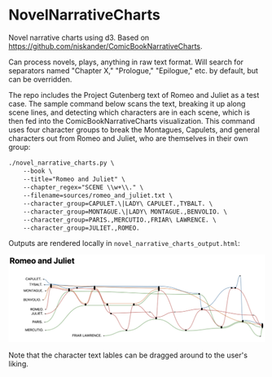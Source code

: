 # NovelNarrativeCharts
Novel narrative charts using d3. Based on https://github.com/niskander/ComicBookNarrativeCharts.

Can process novels, plays, anything in raw text format. Will search for separators named "Chapter X," "Prologue," "Epilogue," etc. by default, but can be overridden.

The repo includes the Project Gutenberg text of Romeo and Juliet as a test case. The sample command below scans the text, breaking it up along scene lines, and detecting which characters are in each scene, which is then fed into the ComicBookNarrativeCharts visualization. This command uses four character groups to break the Montagues, Capulets, and general characters out from Romeo and Juliet, who are themselves in their own group:

```
./novel_narrative_charts.py \
    --book \
    --title="Romeo and Juliet" \
    --chapter_regex="SCENE \\w+\\." \
    --filename=sources/romeo_and_juliet.txt \
    --character_group=CAPULET.\|LADY\ CAPULET.,TYBALT. \
    --character_group=MONTAGUE.\|LADY\ MONTAGUE.,BENVOLIO. \
    --character_group=PARIS.,MERCUTIO.,FRIAR\ LAWRENCE. \
    --character_group=JULIET.,ROMEO.
```

Outputs are rendered locally in `novel_narrative_charts_output.html`:

![Example result of examining Romeo and Juliet](romeo_and_juliet.png)

Note that the character text lables can be dragged around to the user's liking.
